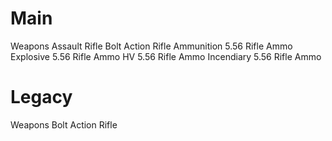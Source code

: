 # Main

Weapons
Assault Rifle
Bolt Action Rifle
Ammunition
5.56 Rifle Ammo
Explosive 5.56 Rifle Ammo
HV 5.56 Rifle Ammo
Incendiary 5.56 Rifle Ammo
# Legacy

Weapons
Bolt Action Rifle

